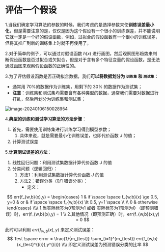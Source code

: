 # 评估一个假设

1.当我们确定学习算法的参数的时候，我们考虑的是选择参数来使**训练误差最小化**，但是需要注意的是，仅仅是因为这个假设有一个很小的训练误差，并不能说明它就一定是一个好的假设函数，例如，过拟合的假设函数有一个很小的训练误差，但将其推广到新的训练集上时就不再使用了。

2.对于简单的例子，可以通过对假设函数 $h(x)$ 进行画图，然后观察图形趋势来判断假设函数是否过拟合或欠拟合，但是对于含有多个特征变量的假设函数，是无法通过画图来观察假设函数的正确性的。

3.为了评估假设函数是否正确拟合数据，我们**可以将数据划分为 `训练集` 和 `测试集`**：

- 通常用 70%的数据作为训练集，用剩下的 30% 的数据作为测试集；
- **注意**：训练集和测试集均需要含有各种类型的数据，通常我们需要对数据进行打乱，然后再划分为训练集和测试集；

![image-20240106150028954](C:\Users\chen\AppData\Roaming\Typora\typora-user-images\image-20240106150028954.png)



4.**典型的训练和测试学习算法的方法步骤**：

1. 首先，需要使用训练集进行训练学习得到模型参数；
   1. 具体来说，就是需要最小化训练误差，也即代价函数 $J$ 的值；
2. 计算测试误差



5.**计算测试误差的方法**：

1. 线性回归问题：利用测试集数据计算代价函数 $J$ 的值
2. 分类问题（逻辑回归）：
   1. 方法1：利用测试集数据计算代价函数 $J$ 的值
   2. 方法2：错误分类（0/1 错误分类）：
      - 定义：

$$
err(f_{w,b}(x),y) = 
\begin{cases}
1 & if \space \space f_{w,b}(x) \ge 0.5, y=0 & or & if \space \space f_{w,b}(x) \lt 0.5, y=1 \space \\ \\ 
0 & otherwise
\end{cases}
\\\\
1.当实际标签为0预测为1 或者 实际标签为1预测为0 （即预测错误）时，err(f_{w,b}(x),y) = 1 \\
2.其他情况（即预测正确）时，err(f_{w,b}(x),y) = 0
$$

 此时可以利用 $err(f_{w,b}(x),y)$ 来定义测试误差：
$$
Test \space error = \frac{1}{m_{test}} \sum_{i=1}^{m_{test}} err(f_{w,b}(x_{test}^{(i)}),y^{(i)}) \\\\
即定义测试误差为预测错误分类的比率
$$